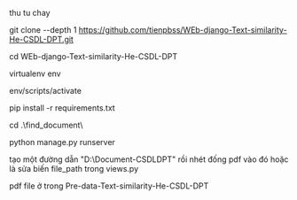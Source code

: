 
thu tu chay

git clone --depth 1 https://github.com/tienpbss/WEb-django-Text-similarity-He-CSDL-DPT.git

cd WEb-django-Text-similarity-He-CSDL-DPT

virtualenv env

env/scripts/activate


pip install -r requirements.txt 

cd .\find_document\  

python manage.py runserver

tạo một đường dẫn "D:\\Document-CSDLDPT" rồi nhét đống pdf vào đó hoặc là sửa biến file_path trong views.py 

pdf file ở trong Pre-data-Text-similarity-He-CSDL-DPT
